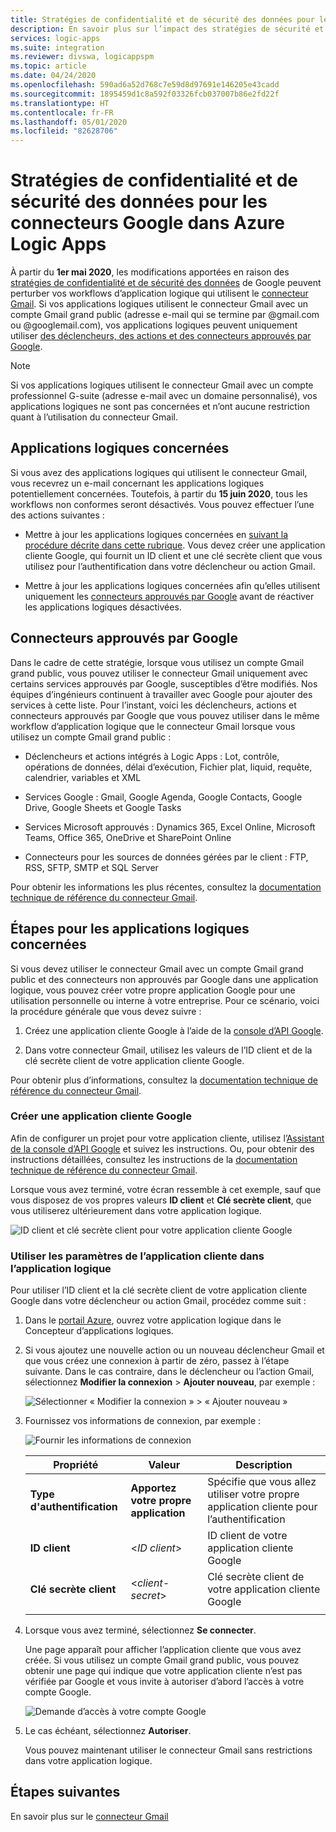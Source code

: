 ```yaml
---
title: Stratégies de confidentialité et de sécurité des données pour les connecteurs Google
description: En savoir plus sur l’impact des stratégies de sécurité et de confidentialité Google sur les connecteurs Google, tels que Gmail, dans Azure Logic Apps
services: logic-apps
ms.suite: integration
ms.reviewer: divswa, logicappspm
ms.topic: article
ms.date: 04/24/2020
ms.openlocfilehash: 590ad6a52d768c7e59d8d97691e146205e43cadd
ms.sourcegitcommit: 1895459d1c8a592f03326fcb037007b86e2fd22f
ms.translationtype: HT
ms.contentlocale: fr-FR
ms.lasthandoff: 05/01/2020
ms.locfileid: "82628706"
---
```

# <a name="data-security-and-privacy-policies-for-google-connectors-in-azure-logic-apps"></a>Stratégies de confidentialité et de sécurité des données pour les connecteurs Google dans Azure Logic Apps

À partir du **1er mai 2020**, les modifications apportées en raison des [stratégies de confidentialité et de sécurité des données](https://www.blog.google/technology/safety-security/project-strobe/) de Google peuvent perturber vos workflows d’application logique qui utilisent le [connecteur Gmail](https://docs.microsoft.com/connectors/gmail/). Si vos applications logiques utilisent le connecteur Gmail avec un compte Gmail grand public (adresse e-mail qui se termine par @gmail.com ou @googlemail.com), vos applications logiques peuvent uniquement utiliser [des déclencheurs, des actions et des connecteurs approuvés par Google](#approved-connectors). 

> [!NOTE]
> Si vos applications logiques utilisent le connecteur Gmail avec un compte professionnel G-suite (adresse e-mail avec un domaine personnalisé), vos applications logiques ne sont pas concernées et n’ont aucune restriction quant à l’utilisation du connecteur Gmail.

## <a name="affected-logic-apps"></a>Applications logiques concernées

Si vous avez des applications logiques qui utilisent le connecteur Gmail, vous recevrez un e-mail concernant les applications logiques potentiellement concernées. Toutefois, à partir du **15 juin 2020**, tous les workflows non conformes seront désactivés. Vous pouvez effectuer l’une des actions suivantes :

* Mettre à jour les applications logiques concernées en [suivant la procédure décrite dans cette rubrique](#update-affected-workflows). Vous devez créer une application cliente Google, qui fournit un ID client et une clé secrète client que vous utilisez pour l’authentification dans votre déclencheur ou action Gmail.

* Mettre à jour les applications logiques concernées afin qu’elles utilisent uniquement les [connecteurs approuvés par Google](#approved-connectors) avant de réactiver les applications logiques désactivées.

<a name="approved-connectors"></a>

## <a name="google-approved-connectors"></a>Connecteurs approuvés par Google

Dans le cadre de cette stratégie, lorsque vous utilisez un compte Gmail grand public, vous pouvez utiliser le connecteur Gmail uniquement avec certains services approuvés par Google, susceptibles d’être modifiés. Nos équipes d’ingénieurs continuent à travailler avec Google pour ajouter des services à cette liste. Pour l’instant, voici les déclencheurs, actions et connecteurs approuvés par Google que vous pouvez utiliser dans le même workflow d’application logique que le connecteur Gmail lorsque vous utilisez un compte Gmail grand public :

* Déclencheurs et actions intégrés à Logic Apps : Lot, contrôle, opérations de données, délai d’exécution, Fichier plat, liquid, requête, calendrier, variables et XML

* Services Google : Gmail, Google Agenda, Google Contacts, Google Drive, Google Sheets et Google Tasks

* Services Microsoft approuvés : Dynamics 365, Excel Online, Microsoft Teams, Office 365, OneDrive et SharePoint Online

* Connecteurs pour les sources de données gérées par le client : FTP, RSS, SFTP, SMTP et SQL Server

Pour obtenir les informations les plus récentes, consultez la [documentation technique de référence du connecteur Gmail](https://docs.microsoft.com/connectors/gmail/).

<a name="update-affected-workflows"></a>

## <a name="steps-for-affected-logic-apps"></a>Étapes pour les applications logiques concernées

Si vous devez utiliser le connecteur Gmail avec un compte Gmail grand public et des connecteurs non approuvés par Google dans une application logique, vous pouvez créer votre propre application Google pour une utilisation personnelle ou interne à votre entreprise. Pour ce scénario, voici la procédure générale que vous devez suivre :

1. Créez une application cliente Google à l’aide de la [console d’API Google](https://console.developers.google.com).

1. Dans votre connecteur Gmail, utilisez les valeurs de l’ID client et de la clé secrète client de votre application cliente Google.

Pour obtenir plus d’informations, consultez la [documentation technique de référence du connecteur Gmail](https://docs.microsoft.com/connectors/gmail/#authentication-and-bring-your-own-application).

### <a name="create-google-client-app"></a>Créer une application cliente Google

Afin de configurer un projet pour votre application cliente, utilisez l’[Assistant de la console d’API Google](https://console.developers.google.com/start/api?id=gmail&credential=client_key) et suivez les instructions. Ou, pour obtenir des instructions détaillées, consultez les instructions de la [documentation technique de référence du connecteur Gmail](https://docs.microsoft.com/connectors/gmail/#authentication-and-bring-your-own-application).

Lorsque vous avez terminé, votre écran ressemble à cet exemple, sauf que vous disposez de vos propres valeurs **ID client** et **Clé secrète client**, que vous utiliserez ultérieurement dans votre application logique.

![ID client et clé secrète client pour votre application cliente Google](./media/connectors-google-data-security-privacy-policy/google-api-console.png)

### <a name="use-client-app-settings-in-logic-app"></a>Utiliser les paramètres de l’application cliente dans l’application logique

Pour utiliser l’ID client et la clé secrète client de votre application cliente Google dans votre déclencheur ou action Gmail, procédez comme suit :

1. Dans le [portail Azure](https://portal.azure.com), ouvrez votre application logique dans le Concepteur d’applications logiques.

1. Si vous ajoutez une nouvelle action ou un nouveau déclencheur Gmail et que vous créez une connexion à partir de zéro, passez à l’étape suivante. Dans le cas contraire, dans le déclencheur ou l’action Gmail, sélectionnez **Modifier la connexion** > **Ajouter nouveau**, par exemple :

   ![Sélectionner « Modifier la connexion » > « Ajouter nouveau »](./media/connectors-google-data-security-privacy-policy/change-gmail-connection.png)

1. Fournissez vos informations de connexion, par exemple :

   ![Fournir les informations de connexion](./media/connectors-google-data-security-privacy-policy/authentication-type-bring-your-own.png)

   | Propriété | Valeur | Description |
   |----------|-------|-------------|
   | **Type d'authentification** | **Apportez votre propre application** | Spécifie que vous allez utiliser votre propre application cliente pour l’authentification |
   | **ID client** | <*ID client*> | ID client de votre application cliente Google |
   | **Clé secrète client** | <*client-secret*> | Clé secrète client de votre application cliente Google |
   ||||

1. Lorsque vous avez terminé, sélectionnez **Se connecter**.

   Une page apparaît pour afficher l’application cliente que vous avez créée. Si vous utilisez un compte Gmail grand public, vous pouvez obtenir une page qui indique que votre application cliente n’est pas vérifiée par Google et vous invite à autoriser d’abord l’accès à votre compte Google.

   ![Demande d’accès à votre compte Google](./media/connectors-google-data-security-privacy-policy/allow-access-authorized-domain.png)

1. Le cas échéant, sélectionnez **Autoriser**.

   Vous pouvez maintenant utiliser le connecteur Gmail sans restrictions dans votre application logique.

## <a name="next-steps"></a>Étapes suivantes

En savoir plus sur le [connecteur Gmail](https://docs.microsoft.com/connectors/gmail/)
